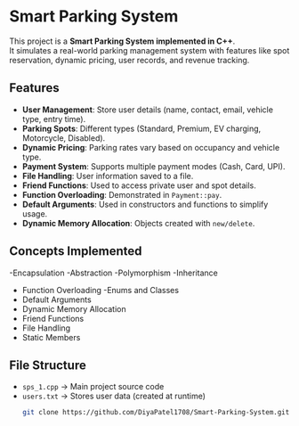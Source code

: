 # Smart Parking System 

This project is a **Smart Parking System implemented in C++**.  
It simulates a real-world parking management system with features like spot reservation, dynamic pricing, user records, and revenue tracking.  

##  Features
- **User Management**: Store user details (name, contact, email, vehicle type, entry time).
- **Parking Spots**: Different types (Standard, Premium, EV charging, Motorcycle, Disabled).
- **Dynamic Pricing**: Parking rates vary based on occupancy and vehicle type.
- **Payment System**: Supports multiple payment modes (Cash, Card, UPI).
- **File Handling**: User information saved to a file.
- **Friend Functions**: Used to access private user and spot details.
- **Function Overloading**: Demonstrated in `Payment::pay`.
- **Default Arguments**: Used in constructors and functions to simplify usage.
- **Dynamic Memory Allocation**: Objects created with `new/delete`.

##  Concepts Implemented
-Encapsulation
-Abstraction
-Polymorphism
-Inheritance
- Function Overloading
-Enums and Classes
- Default Arguments  
- Dynamic Memory Allocation  
- Friend Functions      
- File Handling  
- Static Members  

##  File Structure
- `sps_1.cpp` → Main project source code  
- `users.txt` → Stores user data (created at runtime)  
   ```bash
   git clone https://github.com/DiyaPatel1708/Smart-Parking-System.git

